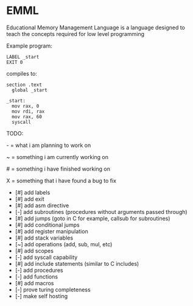# EMML

Educational Memory Management Language is a language designed to teach the concepts required for low level programming


Example program:
```
LABEL _start
EXIT 0
```

compiles to:
```x86asm
section .text
  global _start

_start:
  mov rax, 0
  mov rdi, rax
  mov rax, 60
  syscall
```

TODO:

\- = what i am planning to work on

~ = something i am currently working on

\# = something i have finished working on

X = something that i have found a bug to fix


- [#] add labels
- [#] add exit
- [#] add asm directive
- [-] add subroutines (procedures without arguments passed through)
- [#] add jumps (goto in C for example, callsub for subroutines)
- [#] add conditional jumps
- [#] add register manipulation
- [#] add stack variables
- [~] add operations (add, sub, mul, etc)
- [#] add scopes
- [-] add syscall capability
- [#] add include statements (similar to C includes)
- [-] add procedures
- [-] add functions
- [#] add macros
- [-] prove turing completeness
- [-] make self hosting
